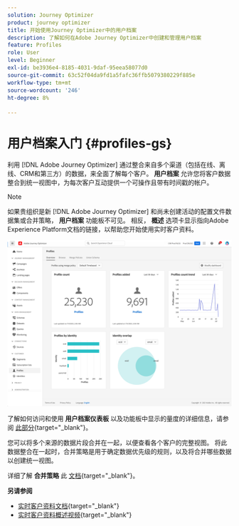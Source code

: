 ```yaml
---
solution: Journey Optimizer
product: journey optimizer
title: 开始使用Journey Optimizer中的用户档案
description: 了解如何在Adobe Journey Optimizer中创建和管理用户档案
feature: Profiles
role: User
level: Beginner
exl-id: be3936e4-8185-4031-9daf-95eea58077d0
source-git-commit: 63c52f04da9fd1a5fafc36ffb5079380229f885e
workflow-type: tm+mt
source-wordcount: '246'
ht-degree: 8%

---
```


# 用户档案入门 {#profiles-gs}

利用 [!DNL Adobe Journey Optimizer] 通过整合来自多个渠道（包括在线、离线、CRM和第三方）的数据，来全面了解每个客户。 **用户档案** 允许您将客户数据整合到统一视图中，为每次客户互动提供一个可操作且带有时间戳的帐户。

>[!NOTE]
>
>如果贵组织是新 [!DNL Adobe Journey Optimizer] 和尚未创建活动的配置文件数据集或合并策略， **用户档案** 功能板不可见。 相反， **概述** 选项卡显示指向Adobe Experience Platform文档的链接，以帮助您开始使用实时客户资料。

![](assets/profiles-home.png)

了解如何访问和使用 **用户档案仪表板** 以及功能板中显示的量度的详细信息，请参阅 [此部分](https://experienceleague.adobe.com/docs/experience-platform/profile/ui/user-guide.html?lang=zh-Hans){target=&quot;_blank&quot;}。

您可以将多个来源的数据片段合并在一起，以便查看各个客户的完整视图。 将此数据整合在一起时，合并策略是用于确定数据优先级的规则，以及将合并哪些数据以创建统一视图。

详细了解 **合并策略** 此 [文档](https://experienceleague.adobe.com/docs/experience-platform/profile/merge-policies/ui-guide.html){target=&quot;_blank&quot;}。

**另请参阅**

* [实时客户资料文档](https://experienceleague.adobe.com/docs/experience-platform/query/home.html?lang=zh-Hans){target=&quot;_blank&quot;}
* [实时客户资料概述视频](https://experienceleague.adobe.com/docs/experience-platform/profile/home.html?lang=zh-Hans){target=&quot;_blank&quot;}
